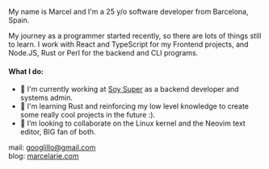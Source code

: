 My name is Marcel and I'm a 25 y/o software developer from Barcelona, Spain.   

My journey as a programmer started recently, so there are lots of things still to learn.
I work with React and TypeScript for my Frontend projects, and Node.JS,  Rust or Perl for the backend and CLI programs.

#### What I do:  
- 🦾 I'm currently working at [Soy Super](https://github.com/soysuper) as a backend developer and systems admin.   
- 🌱 I'm learning Rust and reinforcing my low level knowledge to create some really cool projects in the future :).
- 👯 I’m looking to collaborate on the Linux kernel and the Neovim text editor, BIG fan of both.

mail: [ googlillo@gmail.com ](googlillo@gmail.com)   
blog: [marcelarie.com](https://www.marcelarie.com)
